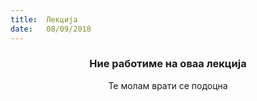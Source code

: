 ```yaml
---
title:  Лекција
date:   08/09/2018
---
```


### <center>Ние работиме на оваа лекција</center>
<center>Те молам врати се подоцна</center>